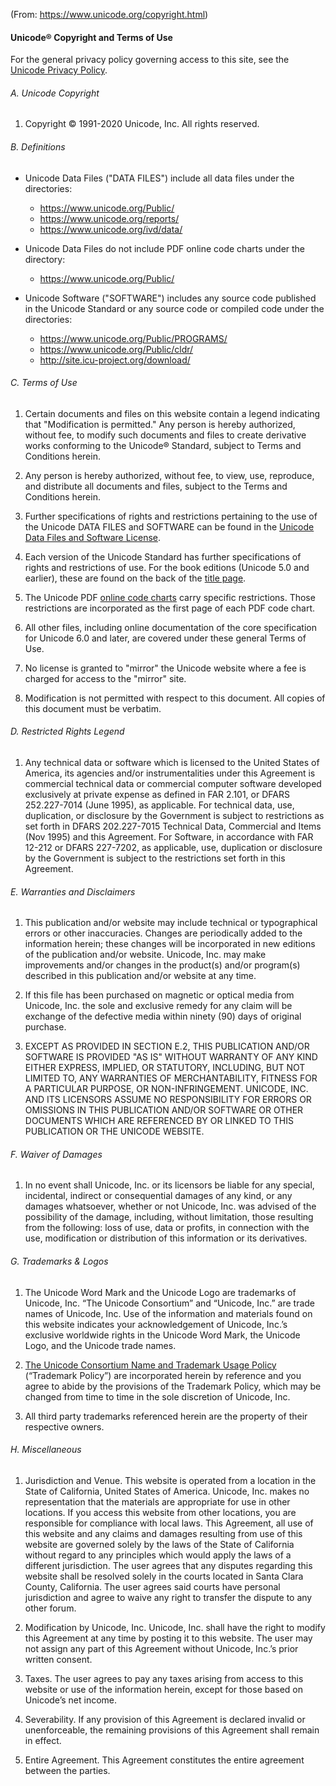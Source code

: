 (From: https://www.unicode.org/copyright.html)

#### Unicode® Copyright and Terms of Use

For the general privacy policy governing access to this site, see the
[Unicode Privacy Policy](http://www.unicode.org/policies/privacy_policy.html).

###### A. Unicode Copyright
  1. Copyright © 1991-2020 Unicode, Inc. All rights reserved.
  
###### B. Definitions

  * Unicode Data Files ("DATA FILES") include all data files under the directories:
    * https://www.unicode.org/Public/
    * https://www.unicode.org/reports/
    * https://www.unicode.org/ivd/data/
    
  * Unicode Data Files do not include PDF online code charts under the directory:
    * https://www.unicode.org/Public/
    
  * Unicode Software ("SOFTWARE") includes any source code published in the
    Unicode Standard or any source code or compiled code under the directories:
    * https://www.unicode.org/Public/PROGRAMS/
    * https://www.unicode.org/Public/cldr/
    * http://site.icu-project.org/download/

###### C. Terms of Use

  1. Certain documents and files on this website contain a legend indicating that
     "Modification is permitted." Any person is hereby authorized, without fee, to
      modify such documents and files to create derivative works conforming to the
      Unicode® Standard, subject to Terms and Conditions herein.
      
  2. Any person is hereby authorized, without fee, to view, use, reproduce, and
     distribute all documents and files, subject to the Terms and Conditions herein.
     
  3. Further specifications of rights and restrictions pertaining to the use of the
     Unicode DATA FILES and SOFTWARE can be found in the
     [Unicode Data Files and Software License](https://www.unicode.org/license.html).
     
  4. Each version of the Unicode Standard has further specifications of rights and
     restrictions of use. For the book editions (Unicode 5.0 and earlier), these
     are found on the back of the
     [title page](http://www.unicode.org/versions/Unicode5.0.0/Title.pdf).
     
  5. The Unicode PDF [online code charts](https://www.unicode.org/charts/) carry
     specific restrictions. Those restrictions are incorporated as the first page
     of each PDF code chart.
     
  6. All other files, including online documentation of the core specification for
     Unicode 6.0 and later, are covered under these general Terms of Use.
     
  7. No license is granted to "mirror" the Unicode website where a fee is charged
     for access to the "mirror" site.
     
  8. Modification is not permitted with respect to this document. All copies of
     this document must be verbatim.
  
###### D. Restricted Rights Legend
  
  1. Any technical data or software which is licensed to the United States
     of America, its agencies and/or instrumentalities under this Agreement
     is commercial technical data or commercial computer software developed
     exclusively at private expense as defined in FAR 2.101, or DFARS
     252.227-7014 (June 1995), as applicable. For technical data, use,
     duplication, or disclosure by the Government is subject to restrictions
     as set forth in DFARS 202.227-7015 Technical Data, Commercial and Items
     (Nov 1995) and this Agreement. For Software, in accordance with FAR
     12-212 or DFARS 227-7202, as applicable, use, duplication or disclosure
     by the Government is subject to the restrictions set forth in this
     Agreement.

###### E. Warranties and Disclaimers

  1. This publication and/or website may include technical or typographical
     errors or other inaccuracies. Changes are periodically added to the
     information herein; these changes will be incorporated in new editions
     of the publication and/or website. Unicode, Inc. may make improvements
     and/or changes in the product(s) and/or program(s) described in this
     publication and/or website at any time.
     
  2. If this file has been purchased on magnetic or optical media from
     Unicode, Inc. the sole and exclusive remedy for any claim will be
     exchange of the defective media within ninety (90) days of original
     purchase.
  
  3. EXCEPT AS PROVIDED IN SECTION E.2, THIS PUBLICATION AND/OR SOFTWARE
     IS PROVIDED "AS IS" WITHOUT WARRANTY OF ANY KIND EITHER EXPRESS,
     IMPLIED, OR STATUTORY, INCLUDING, BUT NOT LIMITED TO, ANY WARRANTIES
     OF MERCHANTABILITY, FITNESS FOR A PARTICULAR PURPOSE, OR
     NON-INFRINGEMENT. UNICODE, INC. AND ITS LICENSORS ASSUME NO
     RESPONSIBILITY FOR ERRORS OR OMISSIONS IN THIS PUBLICATION AND/OR
     SOFTWARE OR OTHER DOCUMENTS WHICH ARE REFERENCED BY OR LINKED TO
     THIS PUBLICATION OR THE UNICODE WEBSITE.

###### F. Waiver of Damages

  1. In no event shall Unicode, Inc. or its licensors be liable for any
     special, incidental, indirect or consequential damages of any kind,
     or any damages whatsoever, whether or not Unicode, Inc. was advised
     of the possibility of the damage, including, without limitation,
     those resulting from the following: loss of use, data or profits,
     in connection with the use, modification or distribution of this
     information or its derivatives.

###### G. Trademarks & Logos

  1. The Unicode Word Mark and the Unicode Logo are trademarks of Unicode,
     Inc. “The Unicode Consortium” and “Unicode, Inc.” are trade names of
     Unicode, Inc. Use of the information and materials found on this
     website indicates your acknowledgement of Unicode, Inc.’s exclusive
     worldwide rights in the Unicode Word Mark, the Unicode Logo, and the
     Unicode trade names.

  2. [The Unicode Consortium Name and Trademark Usage Policy](http://www.unicode.org/policies/logo_policy.html)
     (“Trademark Policy”) are incorporated herein by reference and you
     agree to abide by the provisions of the Trademark Policy, which may
     be changed from time to time in the sole discretion of Unicode, Inc.
     
  3. All third party trademarks referenced herein are the property of their
     respective owners.

###### H. Miscellaneous

  1. Jurisdiction and Venue. This website is operated from a location in the
     State of California, United States of America. Unicode, Inc. makes no
     representation that the materials are appropriate for use in other
     locations. If you access this website from other locations, you are
     responsible for compliance with local laws. This Agreement, all use of
     this website and any claims and damages resulting from use of this
     website are governed solely by the laws of the State of California
     without regard to any principles which would apply the laws of a
     different jurisdiction. The user agrees that any disputes regarding
     this website shall be resolved solely in the courts located in Santa
     Clara County, California. The user agrees said courts have personal
     jurisdiction and agree to waive any right to transfer the dispute to
     any other forum.
     
  2. Modification by Unicode, Inc. Unicode, Inc. shall have the right to
     modify this Agreement at any time by posting it to this website. The
     user may not assign any part of this Agreement without Unicode, Inc.’s
     prior written consent.
     
  3. Taxes. The user agrees to pay any taxes arising from access to this
     website or use of the information herein, except for those based on
     Unicode’s net income.
     
  4. Severability.  If any provision of this Agreement is declared invalid
     or unenforceable, the remaining provisions of this Agreement shall
     remain in effect.
  
  5. Entire Agreement. This Agreement constitutes the entire agreement
     between the parties. 


